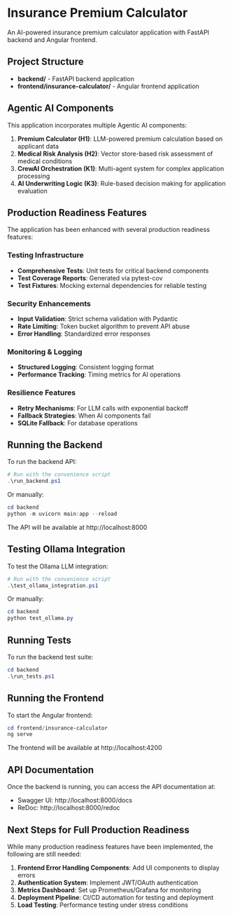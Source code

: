 # Insurance Premium Calculator

An AI-powered insurance premium calculator application with FastAPI backend and Angular frontend.

## Project Structure

- **backend/** - FastAPI backend application
- **frontend/insurance-calculator/** - Angular frontend application

## Agentic AI Components

This application incorporates multiple Agentic AI components:

1. **Premium Calculator (H1)**: LLM-powered premium calculation based on applicant data
2. **Medical Risk Analysis (H2)**: Vector store-based risk assessment of medical conditions
3. **CrewAI Orchestration (K1)**: Multi-agent system for complex application processing
4. **AI Underwriting Logic (K3)**: Rule-based decision making for application evaluation

## Production Readiness Features

The application has been enhanced with several production readiness features:

### Testing Infrastructure
- **Comprehensive Tests**: Unit tests for critical backend components
- **Test Coverage Reports**: Generated via pytest-cov
- **Test Fixtures**: Mocking external dependencies for reliable testing

### Security Enhancements
- **Input Validation**: Strict schema validation with Pydantic
- **Rate Limiting**: Token bucket algorithm to prevent API abuse
- **Error Handling**: Standardized error responses

### Monitoring & Logging
- **Structured Logging**: Consistent logging format
- **Performance Tracking**: Timing metrics for AI operations

### Resilience Features
- **Retry Mechanisms**: For LLM calls with exponential backoff
- **Fallback Strategies**: When AI components fail
- **SQLite Fallback**: For database operations

## Running the Backend

To run the backend API:

```powershell
# Run with the convenience script
.\run_backend.ps1
```

Or manually:

```powershell
cd backend
python -m uvicorn main:app --reload
```

The API will be available at http://localhost:8000

## Testing Ollama Integration

To test the Ollama LLM integration:

```powershell
# Run with the convenience script
.\test_ollama_integration.ps1
```

Or manually:

```powershell
cd backend
python test_ollama.py
```

## Running Tests

To run the backend test suite:

```powershell
cd backend
.\run_tests.ps1
```

## Running the Frontend

To start the Angular frontend:

```powershell
cd frontend/insurance-calculator
ng serve
```

The frontend will be available at http://localhost:4200

## API Documentation

Once the backend is running, you can access the API documentation at:

- Swagger UI: http://localhost:8000/docs
- ReDoc: http://localhost:8000/redoc

## Next Steps for Full Production Readiness

While many production readiness features have been implemented, the following are still needed:

1. **Frontend Error Handling Components**: Add UI components to display errors
2. **Authentication System**: Implement JWT/OAuth authentication
3. **Metrics Dashboard**: Set up Prometheus/Grafana for monitoring
4. **Deployment Pipeline**: CI/CD automation for testing and deployment
5. **Load Testing**: Performance testing under stress conditions